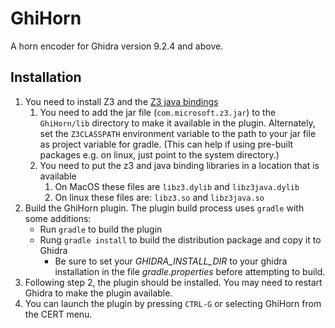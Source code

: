 # GhiHorn
A horn encoder for Ghidra version 9.2.4 and above.

## Installation

1. You need to install Z3 and the [Z3 java bindings](https://github.com/Z3Prover/z3#java)
   1. You need to add the jar file (`com.microsoft.z3.jar`) to the `GhiHorn/lib`
      directory to make it available in the plugin.
      Alternately, set the `Z3CLASSPATH` environment variable to the path to your
      jar file as project variable for gradle. (This can help if using pre-built
      packages e.g. on linux, just point to the system directory.)
   2. You need to put the z3 and java binding libraries in a location that is available
      1. On MacOS these files are `libz3.dylib` and `libz3java.dylib`
      2. On linux these files are: `libz3.so` and `libz3java.so`
2. Build the GhiHorn plugin. The plugin build process uses `gradle` with some additions:
      * Run `gradle` to build the plugin
      * Rung `gradle install` to build the distribution package and copy it to Ghidra 
        * Be sure to set your _GHIDRA_INSTALL_DIR_ to your ghidra installation
          in the file _gradle.properties_ before attempting to build.
3. Following step 2, the plugin should be installed. You may need to restart
   Ghidra to make the plugin available.
4. You can launch the plugin by pressing `CTRL-G` or selecting GhiHorn from the
   CERT menu.
